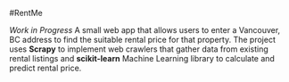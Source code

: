 #RentMe

*Work in Progress*
A small web app that allows users to enter a Vancouver, BC address to find the suitable rental price for that property. The project uses **Scrapy** to implement web crawlers that gather data from existing rental listings and **scikit-learn** Machine Learning library to calculate and predict rental price.

